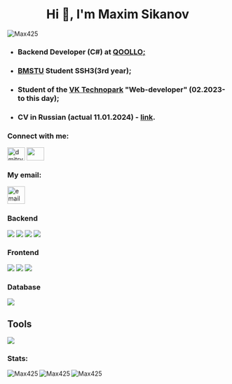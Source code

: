 <h1 align="center">Hi 👋, I'm Maxim Sikanov</h1>

<p align="left"> <img src="https://komarev.com/ghpvc/?username=Max425&label=Profile%20views&color=0e75b6&style=flat" alt="Max425" /> </p>

* <h3 align="left">Backend Developer (C#) at <a href="https://qoollo.com/" >QOOLLO;</a> </h3>

* <h3 align="left"><a href="https://www.bmstu.ru/" >BMSTU</a> Student SSH3(3rd year);</h3>

* <h3 align="left"> Student of the <a href="https://park.vk.company/" >VK Technopark</a> "Web-developer" (02.2023-to this day);</h3>

* <h3 align="left"> CV in Russian (actual 11.01.2024) - <a href="https://drive.google.com/file/d/1Pq4RXCwx0Glj_wjqeCJcHj8qZsfAfJKw/view?usp=sharing">link</a>.</h3>

<h3 align="left">Connect with me:</h3>
<p align="left">
<a href="https://vk.com/little_strange" target="blank"><img align="center" src="https://raw.githubusercontent.com/rahuldkjain/github-profile-readme-generator/master/src/images/icons/Social/vk.svg" alt="dmitry__varin" height="30" width="40" /></a>
<a href="https://t.me/Maxim_Sikanov" target="blank"><img align="center" src="https://www.svgrepo.com/show/303292/telegram-logo.svg" height="30" width="40" /></a>

<h3 align="left">My email:</h3>
<p align="left"> <a href="mailto: max.4251474@yandex.ru"> <img src="https://user-images.githubusercontent.com/55987935/168389280-a384acf5-7cd9-41eb-8a8c-1809bcaf81f4.png" alt="email" width="40" height="40"/> </a> </p>

### Backend

<a href="https://github.com/Max425?tab=repositories&language=go" target="_blank"> <img src="https://skillicons.dev/icons?i=go"/></a>
<a href="https://github.com/Max425?tab=repositories&language=c%23" target="_blank"> <img src="https://skillicons.dev/icons?i=cs"/></a>
<a href="https://github.com/Max425?tab=repositories&language=cpp" target="_blank"> <img src="https://skillicons.dev/icons?i=cpp"/></a>
<a href="https://github.com/Max425?tab=repositories&language=python" target="_blank"> <img src="https://skillicons.dev/icons?i=python"/></a>

### Frontend

<a href="https://github.com/Max425?tab=repositories&language=ts" target="_blank"> <img src="https://skillicons.dev/icons?i=ts"/></a>
<a href="https://github.com/Max425?tab=repositories&language=js" target="_blank"> <img src="https://skillicons.dev/icons?i=js"/></a>
<img src="https://skillicons.dev/icons?i=html,css"/>

### Database

<img src="https://skillicons.dev/icons?i=postgres,mongo,redis"/>

## Tools

<img src="https://skillicons.dev/icons?i=git,grafana,prometheus,docker,linux,bash,django,react,angular"/>

<h3 align="left">Stats:</h3>
<p>
<img align="left" src="https://github-readme-stats.vercel.app/api?username=Max425&show_icons=true&locale=en&title_color=fff&icon_color=79ff97&text_color=9f9f9f&bg_color=151515" alt="Max425" />
<img align="center" src="https://github-readme-streak-stats.herokuapp.com/?user=Max425&theme=dark" alt="Max425" />
<img align="left" src="https://github-readme-stats.vercel.app/api/top-langs?username=Max425&show_icons=true&locale=en&layout=compact&exclude_repo=nirs-5th-sem-bmstu&hide=html,javascript,tex&title_color=fff&icon_color=79ff97&text_color=9f9f9f&bg_color=151515" alt="Max425" />
</p>
